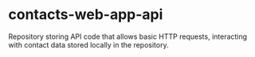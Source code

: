 # contacts-web-app-api
Repository storing API code that allows basic HTTP requests, interacting with contact data stored locally in the repository.
